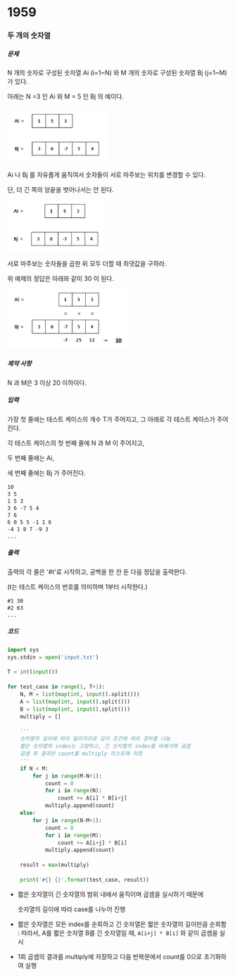 # 1959

### 두 개의 숫자열

##### 문제

N 개의 숫자로 구성된 숫자열 Ai (i=1~N) 와 M 개의 숫자로 구성된 숫자열 Bj (j=1~M) 가 있다.

아래는 N =3 인 Ai 와 M = 5 인 Bj 의 예이다.

<img src="1959.assets/fileDownload.do" alt="img" style="zoom: 80%;" />

Ai 나 Bj 를 자유롭게 움직여서 숫자들이 서로 마주보는 위치를 변경할 수 있다.

단, 더 긴 쪽의 양끝을 벗어나서는 안 된다.
 

<img src="1959.assets/fileDownload-16301509226742.do" alt="img" style="zoom:80%;" />


서로 마주보는 숫자들을 곱한 뒤 모두 더할 때 최댓값을 구하라.

위 예제의 정답은 아래와 같이 30 이 된다.
 

<img src="1959.assets/fileDownload-16301509248764.do" alt="img" style="zoom:80%;" />



##### 제약 사항

N 과 M은 3 이상 20 이하이다.



##### 입력

가장 첫 줄에는 테스트 케이스의 개수 T가 주어지고, 그 아래로 각 테스트 케이스가 주어진다.

각 테스트 케이스의 첫 번째 줄에 N 과 M 이 주어지고,

두 번째 줄에는 Ai,

세 번째 줄에는 Bj 가 주어진다.

```
10
3 5
1 5 3
3 6 -7 5 4
7 6
6 0 5 5 -1 1 6
-4 1 8 7 -9 3
...
```



##### 출력

출력의 각 줄은 '#t'로 시작하고, 공백을 한 칸 둔 다음 정답을 출력한다.

(t는 테스트 케이스의 번호를 의미하며 1부터 시작한다.)

```
#1 30
#2 63
...
```



##### 코드

```python
import sys
sys.stdin = open('input.txt')

T = int(input())

for test_case in range(1, T+1):
    N, M = list(map(int, input().split()))
    A = list(map(int, input().split()))
    B = list(map(int, input().split()))
    multiply = []
    
    '''
    숫자열의 길이에 따라 달라지므로 길이 조건에 따라 경우를 나눔
    짧은 숫자열의 index는 고정하고, 긴 숫자열의 index를 바꿔가며 곱셈
    곱셈 후 결과인 count를 multiply 리스트에 저장
    '''
    if N < M:
        for j in range(M-N+1):
            count = 0
            for i in range(N):
                count += A[i] * B[i+j]
            multiply.append(count)
    else:
        for j in range(N-M+1):
            count = 0
            for i in range(M):
                count += A[i+j] * B[i]
            multiply.append(count)

    result = max(multiply)

    print('#{} {}'.format(test_case, result))
```

- 짧은 숫자열이 긴 숫자열의 범위 내에서 움직이며 곱셈을 실시하기 때문에

  숫자열의 길이에 따라 case를 나누어 진행

- 짧은 숫자열은 모든 index를 순회하고 긴 숫자열은 짧은 숫자열의 길이만큼 순회함
  : 따라서, A를 짧은 숫자열 B를 긴 숫자열일 때, `A[i+j] * B[i]` 와 같이 곱셈을 실시

- 1회 곱셈의 결과를 multiply에 저장하고 다음 반복문에서 count를 0으로 초기화하여 실행

  


